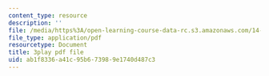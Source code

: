 ```yaml
---
content_type: resource
description: ''
file: /media/https%3A/open-learning-course-data-rc.s3.amazonaws.com/14-01-principles-of-microeconomics-fall-2018/ab1f8336a41c95b673989e1740d487c3_ufrYzoR_4xE.pdf
file_type: application/pdf
resourcetype: Document
title: 3play pdf file
uid: ab1f8336-a41c-95b6-7398-9e1740d487c3
---
```

